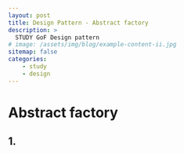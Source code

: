 ```yaml
---
layout: post
title: Design Pattern - Abstract factory 
description: >
  STUDY GoF Design pattern 
# image: /assets/img/blog/example-content-ii.jpg
sitemap: false
categories: 
    - study
    - design
---
```



# Abstract factory

## 1. 